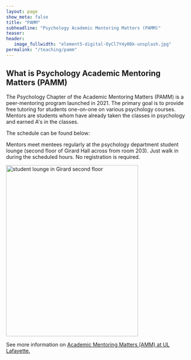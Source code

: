 ```yaml
---
layout: page
show_meta: false
title: "PAMM"
subheadline: "Psychology Academic Mentoring Matters (PAMM)"
teaser: 
header:
   image_fullwidth: "element5-digital-OyCl7Y4y0Bk-unsplash.jpg"
permalink: "/teaching/pamm"
---
```



## What is Psychology Academic Mentoring Matters (PAMM)

The Psychology Chapter of the Academic Mentoring Matters (PAMM) is a peer-mentoring program launched in 2021. The primary goal is to provide free tutoring for students one-on-one on various psychology courses. Mentors are students whom have already taken the classes in psychology and earned A's in the classes. 

The schedule can be found below: 


Mentors meet mentees regularly at the psychology department student lounge (second floor of Girard Hall across from room 203). Just walk in during the scheduled hours. No registration is required. 


<img src="https://github.com/manyu26/daisolab/blob/master/images/PXL_20221103_164246477.jpg?raw=true" alt="student lounge in Girard second floor" itemprop="image" width="360" height="467">


See more information on <a href="https://advance.louisiana.edu/node/120" target="_blank">Academic Mentoring Matters (AMM) at UL Lafayette.</a> 

